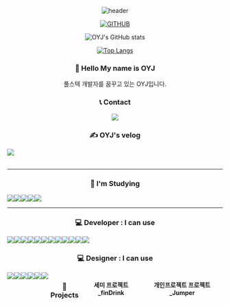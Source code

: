 
<div align="center">

![header](https://capsule-render.vercel.app/api?type=Waving&text=OYJ&height=400&color=99daff&fontColor=black)

[![GITHUB](https://hits.seeyoufarm.com/api/count/incr/badge.svg?url=https%3A%2F%2Fgithub.com%2Fjiholee0&count_bg=%23F29494&title_bg=%232F2E2E&icon=github.svg&icon_color=%23FFFFFF&title=GITHUB&edge_flat=false)](https://github.com/oyj1218)

![OYJ's GitHub stats](https://github-readme-stats.vercel.app/api?username=oyj1218&show_icons=true&theme=shadow_blue)

[![Top Langs](https://github-readme-stats.vercel.app/api/top-langs/?username=oyj1218&layout=donut-vertical)](https://github.com/oyj1218/github-readme-stats)

### 👋 Hello My name is OYJ 
풀스텍 개발자를 꿈꾸고 있는 OYJ입니다.

### 📞 Contact 
<a href="mailto:suzyoh@naver.com">
    <img src="https://img.shields.io/badge/Naver-03C75A?style=for-the-badge&logo=Naver&logoColor=white">
</a>

### ✍ OYJ's velog 
<div style="display:flex; flex-direction:row;">
    <a href="https://velog.io/@ohsuzy">
        <img src="https://img.shields.io/badge/velog-20C997?style=for-the-badge&logo=velog&logoColor=white"> 
    </a>
    
</div><br>
<hr>

### 📕 I'm Studying 
<div style="display:flex; flex-direction:row;">
    <img src="https://img.shields.io/badge/javascript-F7DF1E?style=for-the-badge&logo=javascript&logoColor=black">
    <img src="https://img.shields.io/badge/Node.js-5FA04E?style=for-the-badge&logo=nodedotjs&logoColor=white">
    <img src="https://img.shields.io/badge/React-61DAFB?style=for-the-badge&logo=react&logoColor=white">
    <img src="https://img.shields.io/badge/Flutter-02569B?style=for-the-badge&logo=flutter&logoColor=white">
    <img src="https://img.shields.io/badge/Dart-0175C2?style=for-the-badge&logo=dart&logoColor=white">
</div>
<hr>

### 💻 Developer : I can use
<div style="display:flex; flex-direction:row;">
    <img src="https://img.shields.io/badge/Java-007396?style=for-the-badge&logo=Java&logoColor=white"> 
    <img src="https://img.shields.io/badge/oracle-F80000?style=for-the-badge&logo=oracle&logoColor=white"> 
    <br>
    <img src="https://img.shields.io/badge/html5-E34F26?style=for-the-badge&logo=html5&logoColor=white"> 
    <img src="https://img.shields.io/badge/css-1572B6?style=for-the-badge&logo=css3&logoColor=white"> 
    <img src="https://img.shields.io/badge/javascript-F7DF1E?style=for-the-badge&logo=javascript&logoColor=black"> 
    <br>
    <img src="https://img.shields.io/badge/jquery-0769AD?style=for-the-badge&logo=jQuery&logoColor=white">
    <img src="https://img.shields.io/badge/Node.js-5FA04E?style=for-the-badge&logo=nodedotjs&logoColor=white">
    <img src="https://img.shields.io/badge/React-61DAFB?style=for-the-badge&logo=react&logoColor=white">
    <img src="https://img.shields.io/badge/Flutter-02569B?style=for-the-badge&logo=flutter&logoColor=white">
    <img src="https://img.shields.io/badge/Dart-0175C2?style=for-the-badge&logo=dart&logoColor=white">
    <br>
    <img src="https://img.shields.io/badge/python-3776AB?style=for-the-badge&logo=python&logoColor=white">
    <img src="https://img.shields.io/badge/R-276DC3?style=for-the-badge&logo=R&logoColor=white">
</div>

### 💻 Designer : I can use
<div style="display:flex; flex-direction:row;">
    <img src="https://img.shields.io/badge/Photoshop-31A8FF?style=for-the-badge&logo=adobephotoshop&logoColor=white">
    <img src="https://img.shields.io/badge/Illustrator-FF9A00?style=for-the-badge&logo=adobeillustrator&logoColor=white">
    <img src="https://img.shields.io/badge/Lightroom-31A8FF?style=for-the-badge&logo=adobelightroom&logoColor=white">
    <img src="https://img.shields.io/badge/InDesign-FF3366?style=for-the-badge&logo=adobeindesign&logoColor=white">
    <img src="https://img.shields.io/badge/PremierePro-9999FF?style=for-the-badge&logo=adobepremierepro&logoColor=white">
    <img src="https://img.shields.io/badge/Figma-F24E1E?style=for-the-badge&logo=Figma&logoColor=white">

### 📗Projects
#### 세미 프로젝트_finDrink

#### 개인프로젝트 프로젝트_Jumper


